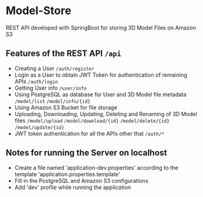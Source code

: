 # Model-Store
REST API developed with SpringBoot for storing 3D Model Files on Amazon S3

## Features of the REST API `/api`
- Creating a User `/auth/register`
- Login as a User to obtain JWT Token for authentication of remaining APIs `/auth/login`
- Getting User info `/user/info`
- Using PostgreSQL as database for User and 3D Model file metadata `/model/list` `/model/info/{id}`
- Using Amazon S3 Bucket for file storage
- Uploading, Downloading, Updating, Deleting and Renaming of 3D Model files `/model/upload` `/model/download/{id}` `/model/delete/{id}` `/model/update/{id}`
- JWT token authentication for all the APIs
other that `/auth/*`

## Notes for running the Server on localhost
- Create a file named 'application-dev.properties' according to the template 'application.properties.template'
- Fill in the PostgreSQL and Amazon S3 configurations
- Add 'dev' profile while running the application

